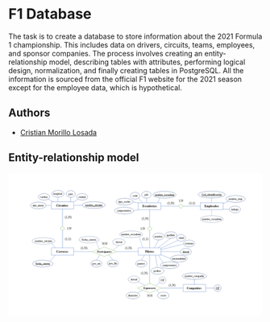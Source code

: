 # F1 Database
The task is to create a database to store information about the 2021 Formula 1 championship. This includes data on drivers, circuits, teams, employees, and sponsor companies. The process involves creating an entity-relationship model, describing tables with attributes, performing logical design, normalization, and finally creating tables in PostgreSQL. All the information is sourced from the official F1 website for the 2021 season except for the employee data, which is hypothetical.

## Authors

- [Cristian Morillo Losada](https://www.github.com/cristian8data)

## Entity-relationship model
![Scheme of the entity-relationship model](./ER-model.png)

